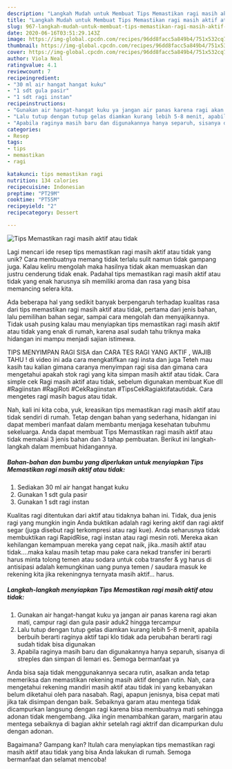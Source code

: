 ```yaml
---
description: "Langkah Mudah untuk Membuat Tips Memastikan ragi masih aktif atau tidak Anti Gagal"
title: "Langkah Mudah untuk Membuat Tips Memastikan ragi masih aktif atau tidak Anti Gagal"
slug: 967-langkah-mudah-untuk-membuat-tips-memastikan-ragi-masih-aktif-atau-tidak-anti-gagal
date: 2020-06-16T03:51:29.143Z
image: https://img-global.cpcdn.com/recipes/96dd8facc5a849b4/751x532cq70/tips-memastikan-ragi-masih-aktif-atau-tidak-foto-resep-utama.jpg
thumbnail: https://img-global.cpcdn.com/recipes/96dd8facc5a849b4/751x532cq70/tips-memastikan-ragi-masih-aktif-atau-tidak-foto-resep-utama.jpg
cover: https://img-global.cpcdn.com/recipes/96dd8facc5a849b4/751x532cq70/tips-memastikan-ragi-masih-aktif-atau-tidak-foto-resep-utama.jpg
author: Viola Neal
ratingvalue: 4.1
reviewcount: 7
recipeingredient:
- "30 ml air hangat hangat kuku"
- "1 sdt gula pasir"
- "1 sdt ragi instan"
recipeinstructions:
- "Gunakan air hangat-hangat kuku ya jangan air panas karena ragi akan mati, campur ragi dan gula pasir aduk2 hingga tercampur"
- "Lalu tutup dengan tutup gelas diamkan kurang lebih 5-8 menit, apabila berbuih berarti raginya aktif tapi klo tidak ada perubahan berarti ragi sudah tidak bisa digunakan"
- "Apabila raginya masih baru dan digunakannya hanya separuh, sisanya di streples dan simpan di lemari es. Semoga bermanfaat ya"
categories:
- Resep
tags:
- tips
- memastikan
- ragi

katakunci: tips memastikan ragi 
nutrition: 134 calories
recipecuisine: Indonesian
preptime: "PT29M"
cooktime: "PT55M"
recipeyield: "2"
recipecategory: Dessert

---
```



![Tips Memastikan ragi masih aktif atau tidak](https://img-global.cpcdn.com/recipes/96dd8facc5a849b4/751x532cq70/tips-memastikan-ragi-masih-aktif-atau-tidak-foto-resep-utama.jpg)

Lagi mencari ide resep tips memastikan ragi masih aktif atau tidak yang unik? Cara membuatnya memang tidak terlalu sulit namun tidak gampang juga. Kalau keliru mengolah maka hasilnya tidak akan memuaskan dan justru cenderung tidak enak. Padahal tips memastikan ragi masih aktif atau tidak yang enak harusnya sih memiliki aroma dan rasa yang bisa memancing selera kita.

Ada beberapa hal yang sedikit banyak berpengaruh terhadap kualitas rasa dari tips memastikan ragi masih aktif atau tidak, pertama dari jenis bahan, lalu pemilihan bahan segar, sampai cara mengolah dan menyajikannya. Tidak usah pusing kalau mau menyiapkan tips memastikan ragi masih aktif atau tidak yang enak di rumah, karena asal sudah tahu triknya maka hidangan ini mampu menjadi sajian istimewa.

TIPS MENYIMPAN RAGI SISA dan CARA TES RAGI YANG AKTIF , WAJIB TAHU ! di video ini ada cara mengkatifkan ragi insta dan juga Teteh mau kasih tau kalian gimana caranya menyimpan ragi sisa dan gimana cara mengetahui apakah stok ragi yang kita simpan masih aktif atau tidak. Cara simple cek Ragi masih aktif atau tidak, sebelum digunakan membuat Kue dll #Ragiinstan #RagiRoti #CekRagiinstan #TipsCekRagiaktifatautidak. Cara mengetes ragi masih bagus atau tidak.


Nah, kali ini kita coba, yuk, kreasikan tips memastikan ragi masih aktif atau tidak sendiri di rumah. Tetap dengan bahan yang sederhana, hidangan ini dapat memberi manfaat dalam membantu menjaga kesehatan tubuhmu sekeluarga. Anda dapat membuat Tips Memastikan ragi masih aktif atau tidak memakai 3 jenis bahan dan 3 tahap pembuatan. Berikut ini langkah-langkah dalam membuat hidangannya.

<!--inarticleads1-->

##### Bahan-bahan dan bumbu yang diperlukan untuk menyiapkan Tips Memastikan ragi masih aktif atau tidak:

1. Sediakan 30 ml air hangat hangat kuku
1. Gunakan 1 sdt gula pasir
1. Gunakan 1 sdt ragi instan


Kualitas ragi ditentukan dari aktif atau tidaknya bahan ini. Tidak, dua jenis ragi yang mungkin ingin Anda buktikan adalah ragi kering aktif dan ragi aktif segar (juga disebut ragi terkompresi atau ragi kue). Anda seharusnya tidak membuktikan ragi RapidRise, ragi instan atau ragi mesin roti. Mereka akan kehilangan kemampuan mereka yang cepat naik, jika..masih aktif atau tidak….maka kalau masih tetap mau pake cara nekad transfer ini berarti harus minta tolong temen atau sodara untuk coba transfer &amp; yg harus di antisipasi adalah kemungkinan uang punya temen / saudara masuk ke rekening kita jika rekeningnya ternyata masih aktif… harus. 

<!--inarticleads2-->

##### Langkah-langkah menyiapkan Tips Memastikan ragi masih aktif atau tidak:

1. Gunakan air hangat-hangat kuku ya jangan air panas karena ragi akan mati, campur ragi dan gula pasir aduk2 hingga tercampur
1. Lalu tutup dengan tutup gelas diamkan kurang lebih 5-8 menit, apabila berbuih berarti raginya aktif tapi klo tidak ada perubahan berarti ragi sudah tidak bisa digunakan
1. Apabila raginya masih baru dan digunakannya hanya separuh, sisanya di streples dan simpan di lemari es. Semoga bermanfaat ya


Anda bisa saja tidak menggunakannya secara rutin, asalkan anda tetap memeriksa dan memastikan rekening masih aktif dengan rutin. Nah, cara mengetahui rekening mandiri masih aktif atau tidak ini yang kebanyakan belum diketahui oleh para nasabah. Ragi, apapun jenisnya, bisa cepat mati jika tak disimpan dengan baik. Sebaiknya garam atau mentega tidak dicampurkan langsung dengan ragi karena bisa membuatnya mati sehingga adonan tidak mengembang. Jika ingin menambahkan garam, margarin atau mentega sebaiknya di bagian akhir setelah ragi aktrif dan dicampurkan dulu dengan adonan. 

Bagaimana? Gampang kan? Itulah cara menyiapkan tips memastikan ragi masih aktif atau tidak yang bisa Anda lakukan di rumah. Semoga bermanfaat dan selamat mencoba!
